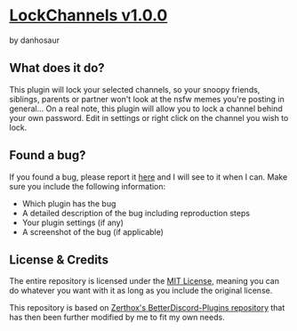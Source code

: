 # [LockChannels v1.0.0](https://github.com/DanielSimonsen90/BetterDiscord-Plugins/dist/bd/LockChannels)
by danhosaur

## What does it do?
This plugin will lock your selected channels, so your snoopy friends, siblings, parents or partner won't look at the nsfw memes you're posting in general...
On a real note, this plugin will allow you to lock a channel behind your own password. Edit in settings or right click on the channel you wish to lock.

## Found a bug?
If you found a bug, please report it [here](https://github.com/DanielSimonsen90/BetterDiscord-Plugins/issues) and I will see to it when I can. Make sure you include the following information:
- Which plugin has the bug
- A detailed description of the bug including reproduction steps
- Your plugin settings (if any)
- A screenshot of the bug (if applicable)

## License & Credits
The entire repository is licensed under the [MIT License](https://opensource.org/licenses/MIT), meaning you can do whatever you want with it as long as you include the original license.

This repository is based on [Zerthox's BetterDiscord-Plugins repository](https://github.com/Zerthox/BetterDiscord-Plugins) that has then been further modified by me to fit my own needs.